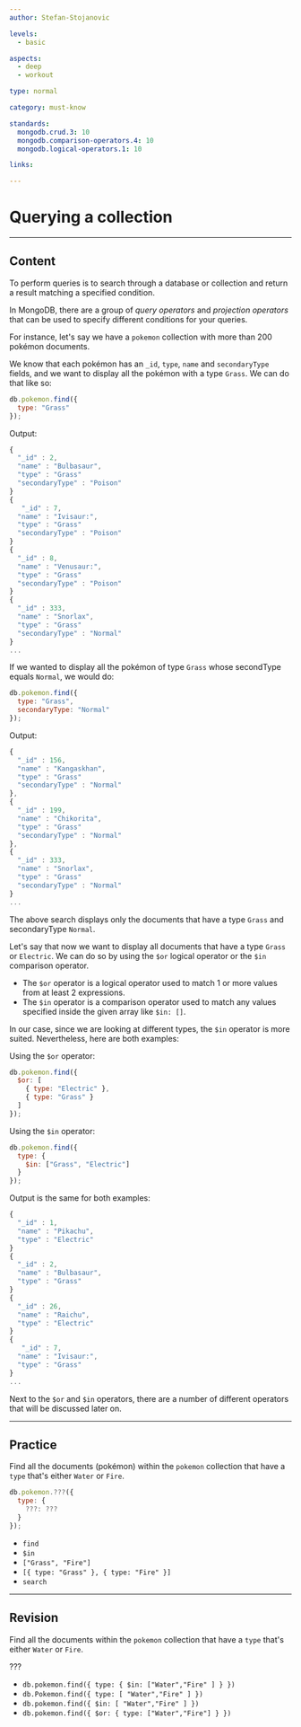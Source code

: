 ```yaml
---
author: Stefan-Stojanovic

levels:
  - basic

aspects:
  - deep
  - workout

type: normal

category: must-know

standards:
  mongodb.crud.3: 10
  mongodb.comparison-operators.4: 10
  mongodb.logical-operators.1: 10

links:

---
```

# Querying a collection

---
## Content

To perform queries is to search through a database or collection and return a result matching a specified condition.

In MongoDB, there are a group of *query operators* and *projection operators* that can be used to specify different conditions for your queries.

For instance, let's say we have a `pokemon` collection with more than 200 pokémon documents.

We know that each pokémon has an `_id`, `type`, `name` and `secondaryType` fields, and we want to display all the pokémon with a type `Grass`. We can do that like so:

```javascript
db.pokemon.find({
  type: "Grass"
});
```

Output:

```javascript
{
  "_id" : 2,
  "name" : "Bulbasaur",
  "type" : "Grass"
  "secondaryType" : "Poison"
}
{
   "_id" : 7,
  "name" : "Ivisaur:",
  "type" : "Grass"
  "secondaryType" : "Poison"
}
{
  "_id" : 8,
  "name" : "Venusaur:",
  "type" : "Grass"
  "secondaryType" : "Poison"
}
{
  "_id" : 333,
  "name" : "Snorlax",
  "type" : "Grass"
  "secondaryType" : "Normal"
}
...
```

If we wanted to display all the pokémon of type `Grass` whose secondType equals `Normal`, we would do:

```javascript
db.pokemon.find({
  type: "Grass",
  secondaryType: "Normal"
});
```

Output:

```javascript
{
  "_id" : 156,
  "name" : "Kangaskhan",
  "type" : "Grass"
  "secondaryType" : "Normal"
},
{
  "_id" : 199,
  "name" : "Chikorita",
  "type" : "Grass"
  "secondaryType" : "Normal"
},
{
  "_id" : 333,
  "name" : "Snorlax",
  "type" : "Grass"
  "secondaryType" : "Normal"
}
...
```

The above search displays only the documents that have a type `Grass` and secondaryType `Normal`.

Let's say that now we want to display all documents that have a type `Grass` or `Electric`. We can do so by using the `$or` logical operator or the `$in` comparison operator.

- The `$or` operator is a logical operator used to match 1 or more values from at least 2 expressions.
- The `$in` operator is a comparison operator used to match any values specified inside the given array like `$in: []`.

In our case, since we are looking at different types, the `$in` operator is more suited. Nevertheless, here are both examples:

Using the `$or` operator:

```javascript
db.pokemon.find({
  $or: [
    { type: "Electric" },
    { type: "Grass" }
  ]
});
```

Using the `$in` operator:

```javascript
db.pokemon.find({
  type: {
    $in: ["Grass", "Electric"]
  }
});
```

Output is the same for both examples:

```javascript
{
  "_id" : 1,
  "name" : "Pikachu",
  "type" : "Electric"
}
{
  "_id" : 2,
  "name" : "Bulbasaur",
  "type" : "Grass"
}
{
  "_id" : 26,
  "name" : "Raichu",
  "type" : "Electric"
}
{
   "_id" : 7,
  "name" : "Ivisaur:",
  "type" : "Grass"
}
...
```

Next to the `$or` and `$in` operators, there are a number of different operators that will be discussed later on.

---
## Practice

Find all the documents (pokémon) within the `pokemon` collection that have a `type` that's either `Water` or `Fire`.

```javascript
db.pokemon.???({
  type: {
    ???: ???
  }
});
```

* `find`
* `$in`
* `["Grass", "Fire"]`
* `[{ type: "Grass" }, { type: "Fire" }]`
* `search`

---
## Revision

Find all the documents within the `pokemon` collection that have a `type` that's either `Water` or `Fire`.

???

* `db.pokemon.find({ type: { $in: ["Water","Fire" ] } })`
* `db.Pokemon.find({ type: [ "Water","Fire" ] })`
* `db.pokemon.find({ $in: [ "Water","Fire" ] })`
* `db.pokemon.find({ $or: { type: ["Water","Fire"] } })`

